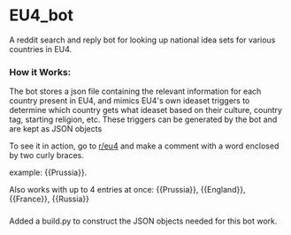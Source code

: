 # EU4_bot
A reddit search and reply bot for looking up national idea sets for various countries in EU4.

### How it Works:

The bot stores a json file containing the relevant information for each country present in EU4, and mimics EU4's own ideaset triggers to determine which country gets what ideaset based on their culture, country tag, starting religion, etc. These triggers can be generated by the bot and are kept as JSON objects

To see it in action, go to [r/eu4](https://www.reddit.com/r/eu4/) and make a comment with a word enclosed by two curly braces.

example: {{Prussia}}.

Also works with up to 4 entries at once: {{Prussia}}, {{England}}, {{France}}, {{Russia}}

###

Added a build.py to construct the JSON objects needed for this bot work.
